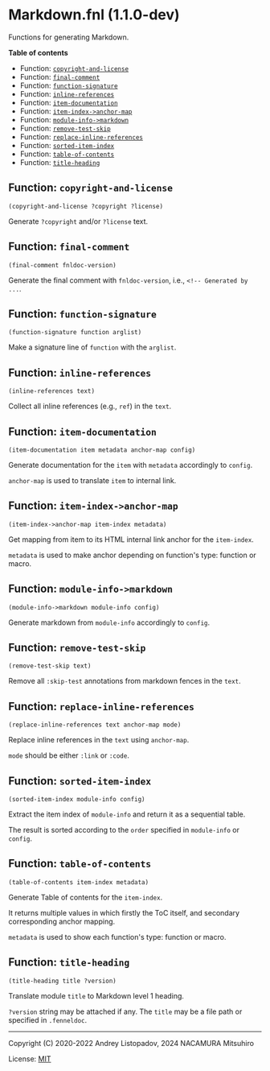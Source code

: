 # Markdown.fnl (1.1.0-dev)

Functions for generating Markdown.

**Table of contents**

- Function: [`copyright-and-license`](#function-copyright-and-license)
- Function: [`final-comment`](#function-final-comment)
- Function: [`function-signature`](#function-function-signature)
- Function: [`inline-references`](#function-inline-references)
- Function: [`item-documentation`](#function-item-documentation)
- Function: [`item-index->anchor-map`](#function-item-index-anchor-map)
- Function: [`module-info->markdown`](#function-module-info-markdown)
- Function: [`remove-test-skip`](#function-remove-test-skip)
- Function: [`replace-inline-references`](#function-replace-inline-references)
- Function: [`sorted-item-index`](#function-sorted-item-index)
- Function: [`table-of-contents`](#function-table-of-contents)
- Function: [`title-heading`](#function-title-heading)

## Function: `copyright-and-license`

```
(copyright-and-license ?copyright ?license)
```

Generate `?copyright` and/or `?license` text.

## Function: `final-comment`

```
(final-comment fnldoc-version)
```

Generate the final comment with `fnldoc-version`, i.e., `<!-- Generated by ...`.

## Function: `function-signature`

```
(function-signature function arglist)
```

Make a signature line of `function` with the `arglist`.

## Function: `inline-references`

```
(inline-references text)
```

Collect all inline references (e.g., `ref`) in the `text`.

## Function: `item-documentation`

```
(item-documentation item metadata anchor-map config)
```

Generate documentation for the `item` with `metadata` accordingly to `config`.

`anchor-map` is used to translate ```item``` to internal link.

## Function: `item-index->anchor-map`

```
(item-index->anchor-map item-index metadata)
```

Get mapping from item to its HTML internal link anchor for the `item-index`.

`metadata` is used to make anchor depending on function's type: function or macro.

## Function: `module-info->markdown`

```
(module-info->markdown module-info config)
```

Generate markdown from `module-info` accordingly to `config`.

## Function: `remove-test-skip`

```
(remove-test-skip text)
```

Remove all `:skip-test` annotations from markdown fences in the `text`.

## Function: `replace-inline-references`

```
(replace-inline-references text anchor-map mode)
```

Replace inline references in the `text` using `anchor-map`.

`mode` should be either `:link` or `:code`.

## Function: `sorted-item-index`

```
(sorted-item-index module-info config)
```

Extract the item index of `module-info` and return it as a sequential table.

The result is sorted according to the `order` specified in `module-info` or `config`.

## Function: `table-of-contents`

```
(table-of-contents item-index metadata)
```

Generate Table of contents for the `item-index`.

It returns multiple values in which firstly the ToC itself, and secondary
corresponding anchor mapping.

`metadata` is used to show each function's type: function or macro.

## Function: `title-heading`

```
(title-heading title ?version)
```

Translate module `title` to Markdown level 1 heading.

`?version` string may be attached if any. The `title` may be a file path
or specified in `.fenneldoc`.

---

Copyright (C) 2020-2022 Andrey Listopadov, 2024 NACAMURA Mitsuhiro

License: [MIT](https://git.sr.ht/~m15a/fnldoc/tree/main/item/LICENSE)

<!-- Generated with Fnldoc 1.1.0-dev
     https://sr.ht/~m15a/fnldoc/ -->
